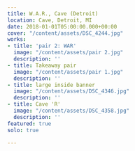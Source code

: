 ```yaml
---
title: W.A.R., Cave (Detroit)
location: Cave, Detroit, MI
date: 2018-01-01T05:00:00.000+00:00
cover: "/content/assets/DSC_4244.jpg"
works:
- title: 'pair 2: WAR'
  image: "/content/assets/pair 2.jpg"
  description: ''
- title: Takeaway pair
  image: "/content/assets/pair 1.jpg"
  description: ''
- title: large inside banner
  image: "/content/assets/DSC_4346.jpg"
  description: ''
- title: Cave 'R'
  image: "/content/assets/DSC_4358.jpg"
  description: ''
featured: true
solo: true

---
```

